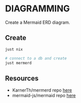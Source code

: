 # DIAGRAMMING

Create a Mermaid ERD diagram.  

## Create

```sh
just nix

# connect to a db and create 
just mermerd
```

## Resources

* KarnerTh/mermerd repo [here](https://github.com/KarnerTh/mermerd)
* mermaid-js/mermaid repo [here](https://github.com/mermaid-js/mermaid)
